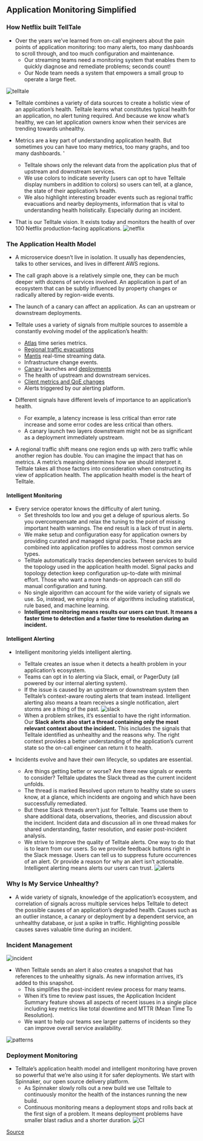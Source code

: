 ## Application Monitoring Simplified
### How Netflix built TellTale

* Over the years we’ve learned from on-call engineers about the pain points of application monitoring: too many alerts, too many dashboards to scroll through, and too much configuration and maintenance. 
  *  Our streaming teams need a monitoring system that enables them to quickly diagnose and remediate problems; seconds count! 
  *  Our Node team needs a system that empowers a small group to operate a large fleet. 
  
![telltale](https://miro.medium.com/max/700/0*otr8oTJj6Azt457O)

* Telltale combines a variety of data sources to create a holistic view of an application’s health. Telltale learns what constitutes typical health for an application, no alert tuning required. And because we know what’s healthy, we can let application owners know when their services are trending towards unhealthy.

* Metrics are a key part of understanding application health. But sometimes you can have too many metrics, too many graphs, and too many dashboards. '
  * Telltale shows only the relevant data from the application plus that of upstream and downstream services. 
  * We use colors to indicate severity (users can opt to have Telltale display numbers in addition to colors) so users can tell, at a glance, the state of their application’s health. 
  * We also highlight interesting broader events such as regional traffic evacuations and nearby deployments, information that is vital to understanding health holistically. Especially during an incident.

* That is our Telltale vision. It exists today and monitors the health of over 100 Netflix production-facing applications.
![netflix](https://miro.medium.com/max/700/0*cTKhcfxS_XD5L-9n)

### The Application Health Model
* A microservice doesn’t live in isolation. It usually has dependencies, talks to other services, and lives in different AWS regions. 
 * The call graph above is a relatively simple one, they can be much deeper with dozens of services involved. An application is part of an ecosystem that can be subtly influenced by property changes or radically altered by region-wide events. 
 * The launch of a canary can affect an application. As can an upstream or downstream deployments.

* Telltale uses a variety of signals from multiple sources to assemble a constantly evolving model of the application’s health:
  * [Atlas](https://netflixtechblog.com/introducing-atlas-netflixs-primary-telemetry-platform-bd31f4d8ed9a) time series metrics.
  * [Regional traffic evacuations](https://netflixtechblog.com/project-nimble-region-evacuation-reimagined-d0d0568254d4)
  * [Mantis](https://netflixtechblog.com/open-sourcing-mantis-a-platform-for-building-cost-effective-realtime-operations-focused-5b8ff387813a) real-time streaming data.
  * Infrastructure change events.
  * [Canary](https://netflixtechblog.com/automated-canary-analysis-at-netflix-with-kayenta-3260bc7acc69) launches and [deployments](https://netflixtechblog.com/global-continuous-delivery-with-spinnaker-2a6896c23ba7)
  * The health of upstream and downstream services.
  * [Client metrics and QoE changes](https://netflixtechblog.com/optimizing-the-netflix-streaming-experience-with-data-science-725f04c3e834)
  * Alerts triggered by our alerting platform.
  
* Different signals have different levels of importance to an application’s health. 
  * For example, a latency increase is less critical than error rate increase and some error codes are less critical than others. 
  * A canary launch two layers downstream might not be as significant as a deployment immediately upstream. 
* A regional traffic shift means one region ends up with zero traffic while another region has double. You can imagine the impact that has on metrics. A metric’s meaning determines how we should interpret it. Telltale takes all those factors into consideration when constructing its view of application health. The application health model is the heart of Telltale.

#### Intelligent Monitoring

* Every service operator knows the difficulty of alert tuning. 
  * Set thresholds too low and you get a deluge of spurious alerts. So you overcompensate and relax the tuning to the point of missing important health warnings. The end result is a lack of trust in alerts.
  * We make setup and configuration easy for application owners by providing curated and managed signal packs. These packs are combined into application profiles to address most common service types. 
  * Telltale automatically tracks dependencies between services to build the topology used in the application health model. Signal packs and topology detection keep configuration up-to-date with minimal effort. Those who want a more hands-on approach can still do manual configuration and tuning.
  * No single algorithm can account for the wide variety of signals we use. So, instead, we employ a mix of algorithms including statistical, rule based, and machine learning. 
  * **Intelligent monitoring means results our users can trust. It means a faster time to detection and a faster time to resolution during an incident.**
  
#### Intelligent Alerting
* Intelligent monitoring yields intelligent alerting. 
  * Telltale creates an issue when it detects a health problem in your application’s ecosystem. 
  * Teams can opt in to alerting via Slack, email, or PagerDuty (all powered by our internal alerting system). 
  * If the issue is caused by an upstream or downstream system then Telltale’s context-aware routing alerts that team instead. Intelligent alerting also means a team receives a single notification, alert storms are a thing of the past.
![slack](https://miro.medium.com/max/676/0*ekggl_Oabo2vJocj)
  * When a problem strikes, it’s essential to have the right information. Our **Slack alerts also start a thread containing only the most relevant context about the incident.** This includes the signals that Telltale identified as unhealthy and the reasons why. The right context provides a better understanding of the application’s current state so the on-call engineer can return it to health. 

* Incidents evolve and have their own lifecycle, so updates are essential. 
  * Are things getting better or worse? Are there new signals or events to consider? Telltale updates the Slack thread as the current incident unfolds. 
  * The thread is marked Resolved upon return to healthy state so users know, at a glance, which incidents are ongoing and which have been successfully remediated.
  * But these Slack threads aren’t just for Telltale. Teams use them to share additional data, observations, theories, and discussion about the incident. Incident data and discussion all in one thread makes for shared understanding, faster resolution, and easier post-incident analysis.
  * We strive to improve the quality of Telltale alerts. One way to do that is to learn from our users. So we provide feedback buttons right in the Slack message. Users can tell us to suppress future occurrences of an alert. Or provide a reason for why an alert isn’t actionable. Intelligent alerting means alerts our users can trust.
![alerts](https://miro.medium.com/max/577/0*oXj7Nyz9LZPOmpMZ)

### Why Is My Service Unhealthy?
* A wide variety of signals, knowledge of the application’s ecosystem, and correlation of signals across multiple services helps Telltale to detect the possible causes of an application’s degraded health. Causes such as an outlier instance, a canary or deployment by a dependent service, an unhealthy database, or just a spike in traffic. Highlighting possible causes saves valuable time during an incident.

### Incident Management
![incident](https://miro.medium.com/max/700/0*p6sSp5oj_A_mPVVy)
* When Telltale sends an alert it also creates a snapshot that has references to the unhealthy signals. As new information arrives, it’s added to this snapshot. 
  * This simplifies the post-incident review process for many teams. 
  * When it’s time to review past issues, the Application Incident Summary feature shows all aspects of recent issues in a single place including key metrics like total downtime and MTTR (Mean Time To Resolution). 
  * We want to help our teams see larger patterns of incidents so they can improve overall service availability.
  
![patterns](https://miro.medium.com/max/604/0*ZfKPKbIU-PNGF5NN)

### Deployment Monitoring
* Telltale’s application health model and intelligent monitoring have proven so powerful that we’re also using it for safer deployments. We start with Spinnaker, our open source delivery platform. 
  * As Spinnaker slowly rolls out a new build we use Telltale to continuously monitor the health of the instances running the new build.
  * Continuous monitoring means a deployment stops and rolls back at the first sign of a problem. It means deployment problems have smaller blast radius and a shorter duration.
![CI](https://miro.medium.com/max/700/0*xyZJrDCJGrcIXbj2)

[Source](https://netflixtechblog.com/telltale-netflix-application-monitoring-simplified-5c08bfa780ba)
